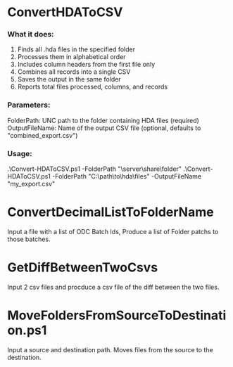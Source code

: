 # ConvertHDAToCSV
### What it does:
1. Finds all .hda files in the specified folder
2. Processes them in alphabetical order
3. Includes column headers from the first file only
4. Combines all records into a single CSV
5. Saves the output in the same folder
6. Reports total files processed, columns, and records

### Parameters:
FolderPath: UNC path to the folder containing HDA files (required)
OutputFileName: Name of the output CSV file (optional, defaults to "combined_export.csv")

### Usage:
.\Convert-HDAToCSV.ps1 -FolderPath "\\server\share\folder"
.\Convert-HDAToCSV.ps1 -FolderPath "C:\path\to\hda\files" -OutputFileName "my_export.csv"

# ConvertDecimalListToFolderName
Input a file with a list of ODC Batch Ids, Produce a list of Folder patchs to those batches.

# GetDiffBetweenTwoCsvs
Input 2 csv files and procduce a csv file of the diff between the two files.

# MoveFoldersFromSourceToDestination.ps1
Input a source and destination path. Moves files from the source to the destination.
